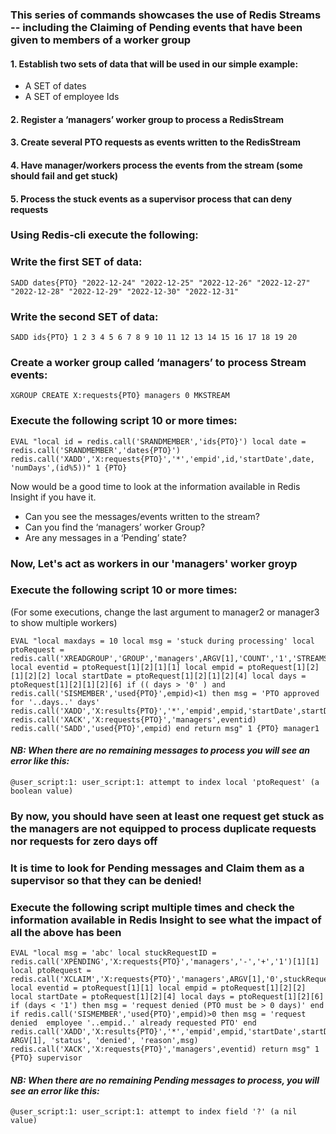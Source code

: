 ### This series of commands showcases the use of Redis Streams -- including the Claiming of Pending events that have been given to members of a worker group

#### 1. Establish two sets of data that will be used in our simple example:
* A SET of dates
* A SET of employee Ids
#### 2. Register a ‘managers’ worker group to process a RedisStream
#### 3. Create several PTO requests as events written to the RedisStream
#### 4. Have manager/workers process the events from the stream (some should fail and get stuck)
#### 5. Process the stuck events as a supervisor process that can deny requests

### Using Redis-cli execute the following:

### Write the first SET of data:

```
SADD dates{PTO} "2022-12-24" "2022-12-25" "2022-12-26" "2022-12-27" "2022-12-28" "2022-12-29" "2022-12-30" "2022-12-31"
```

### Write the second SET of data:

```
SADD ids{PTO} 1 2 3 4 5 6 7 8 9 10 11 12 13 14 15 16 17 18 19 20
```

### Create a worker group called ‘managers’  to process Stream events:

```
XGROUP CREATE X:requests{PTO} managers 0 MKSTREAM
```

### Execute the following script 10 or more times:

``` 
EVAL "local id = redis.call('SRANDMEMBER','ids{PTO}') local date = redis.call('SRANDMEMBER','dates{PTO}') redis.call('XADD','X:requests{PTO}','*','empid',id,'startDate',date, 'numDays',(id%5))" 1 {PTO}
```

Now would be a good time to look at the information available in Redis Insight if you have it.
* Can you see the messages/events written to the stream?
* Can you find the ‘managers’ worker Group?
* Are any messages in a ‘Pending’ state?

### Now, Let's act as workers in our 'managers' worker groyp
### Execute the following script 10 or more times:
(For some executions, change the last argument to manager2 or manager3 to show multiple workers)

``` 
EVAL "local maxdays = 10 local msg = 'stuck during processing' local ptoRequest = redis.call('XREADGROUP','GROUP','managers',ARGV[1],'COUNT','1','STREAMS','X:requests{PTO}','>') local eventid = ptoRequest[1][2][1][1] local empid = ptoRequest[1][2][1][2][2] local startDate = ptoRequest[1][2][1][2][4] local days = ptoRequest[1][2][1][2][6] if (( days > '0' ) and redis.call('SISMEMBER','used{PTO}',empid)<1) then msg = 'PTO approved for '..days..' days' redis.call('XADD','X:results{PTO}','*','empid',empid,'startDate',startDate,'numDays',days,'manager',ARGV[1],'status','approved') redis.call('XACK','X:requests{PTO}','managers',eventid) redis.call('SADD','used{PTO}',empid) end return msg" 1 {PTO} manager1
```
#### <em>NB: When there are no remaining messages to process you will see an error like this:</em>
``` 
@user_script:1: user_script:1: attempt to index local 'ptoRequest' (a boolean value)
```

### By now, you should have seen at least one request get stuck as the managers are not equipped to process duplicate requests nor requests for zero days off
### It is time to look for Pending messages and Claim them as a supervisor so that they can be denied!
### Execute the following script multiple times and check the information available in Redis Insight to see what the impact of all the above has been

``` 
EVAL "local msg = 'abc' local stuckRequestID = redis.call('XPENDING','X:requests{PTO}','managers','-','+','1')[1][1] local ptoRequest = redis.call('XCLAIM','X:requests{PTO}','managers',ARGV[1],'0',stuckRequestID) local eventid = ptoRequest[1][1] local empid = ptoRequest[1][2][2] local startDate = ptoRequest[1][2][4] local days = ptoRequest[1][2][6] if (days < '1') then msg = 'request denied (PTO must be > 0 days)' end if redis.call('SISMEMBER','used{PTO}',empid)>0 then msg = 'request denied  employee '..empid..' already requested PTO' end redis.call('XADD','X:results{PTO}','*','empid',empid,'startDate',startDate,'numDays',days,'manager', ARGV[1], 'status', 'denied', 'reason',msg) redis.call('XACK','X:requests{PTO}','managers',eventid) return msg" 1 {PTO} supervisor
```
#### <em>NB: When there are no remaining Pending messages to process, you will see an error like this:</em>
``` 
@user_script:1: user_script:1: attempt to index field '?' (a nil value)
```





